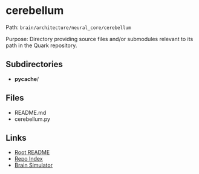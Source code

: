 # cerebellum

Path: `brain/architecture/neural_core/cerebellum`

Purpose: Directory providing source files and/or submodules relevant to its path in the Quark repository.

## Subdirectories
- __pycache__/

## Files
- README.md
- cerebellum.py

## Links
- [Root README](../../../README.md)
- [Repo Index](../../../repo_index.json)
- [Brain Simulator](../../../brain/architecture/brain_simulator.py)
